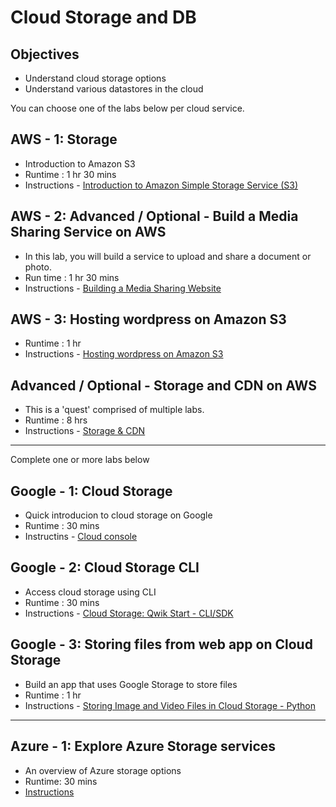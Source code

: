 # Cloud Storage and DB

## Objectives

* Understand cloud storage options
* Understand various datastores in the cloud

You can choose one of the labs below per cloud service.

## AWS - 1: Storage

* Introduction to Amazon S3
* Runtime : 1 hr 30 mins
* Instructions - [Introduction to Amazon Simple Storage Service (S3)](https://amazon.qwiklabs.com/focuses/35937?catalog_rank=%7B%22rank%22%3A1%2C%22num_filters%22%3A0%2C%22has_search%22%3Atrue%7D&parent=catalog&search_id=21977429)

## AWS - 2: Advanced / Optional - Build a Media Sharing Service on AWS

* In this lab, you will build a service to upload and share a document or photo.
* Run time : 1 hr 30 mins
* Instructions - [Building a Media Sharing Website](https://amazon.qwiklabs.com/focuses/42906?catalog_rank=%7B%22rank%22%3A1%2C%22num_filters%22%3A0%2C%22has_search%22%3Atrue%7D&parent=catalog&search_id=21977460)

## AWS - 3: Hosting wordpress on Amazon S3

* Runtime : 1 hr
* Instructions - [Hosting wordpress on Amazon S3](https://amazon.qwiklabs.com/focuses/48527?parent=catalog)

## Advanced / Optional - Storage and CDN on AWS

* This is a 'quest' comprised of multiple labs.
* Runtime : 8 hrs
* Instructions - [Storage & CDN](https://amazon.qwiklabs.com/quests/9?catalog_rank=%7B%22rank%22%3A1%2C%22num_filters%22%3A0%2C%22has_search%22%3Atrue%7D&search_id=21977467)

---

Complete one or more labs below

## Google - 1: Cloud Storage

* Quick introducion to cloud storage on Google
* Runtime : 30 mins
* Instructins - [Cloud console](https://www.cloudskillsboost.google/focuses/1760?parent=catalog)

## Google - 2: Cloud Storage CLI

* Access cloud storage using CLI
* Runtime : 30 mins
* Instructions - [Cloud Storage: Qwik Start - CLI/SDK](https://www.cloudskillsboost.google/focuses/569?parent=catalog)

## Google - 3: Storing files from web app on Cloud Storage

* Build an app that uses Google Storage to store files
* Runtime : 1 hr
* Instructions - [Storing Image and Video Files in Cloud Storage - Python](https://www.cloudskillsboost.google/focuses/1075?catalog_rank=%7B%22rank%22%3A1%2C%22num_filters%22%3A0%2C%22has_search%22%3Atrue%7D&parent=catalog&search_id=21977593)

---

## Azure - 1: Explore Azure Storage services

* An overview of Azure storage options
* Runtime: 30 mins
* [Instructions](https://learn.microsoft.com/en-us/training/modules/azure-storage-fundamentals/)